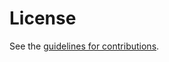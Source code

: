 # License

See the
[guidelines for contributions](https://github.com/ietf-wg-schc/draft-ietf-schc-8824-update/blob/main/CONTRIBUTING.md).
